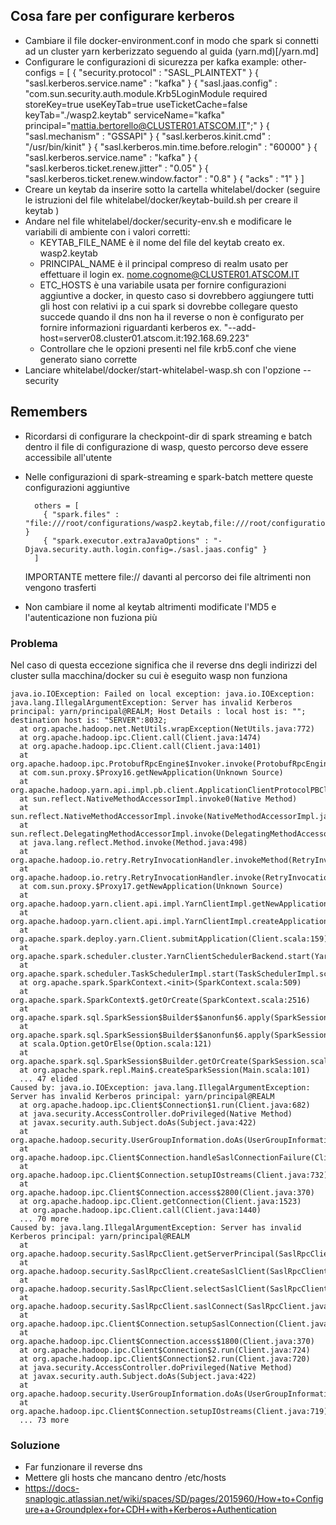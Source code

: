 ## Cosa fare per configurare kerberos 

- Cambiare il file docker-environment.conf in modo che spark si connetti ad un cluster yarn kerberizzato seguendo al guida (yarn.md)[/yarn.md]  
- Configurare le configurazioni di sicurezza per kafka example:
            other-configs =  [
              { "security.protocol" : "SASL_PLAINTEXT" }
              { "sasl.kerberos.service.name" : "kafka" }
              { "sasl.jaas.config" : "com.sun.security.auth.module.Krb5LoginModule required storeKey=true useKeyTab=true useTicketCache=false keyTab=\"./wasp2.keytab\" serviceName=\"kafka\" principal=\"mattia.bertorello@CLUSTER01.ATSCOM.IT\";" }
              { "sasl.mechanism" : "GSSAPI" }
              { "sasl.kerberos.kinit.cmd" : "/usr/bin/kinit" }
              { "sasl.kerberos.min.time.before.relogin" : "60000" }
              { "sasl.kerberos.service.name" : "kafka" }
              { "sasl.kerberos.ticket.renew.jitter" : "0.05" }
              { "sasl.kerberos.ticket.renew.window.factor" : "0.8" }
              { "acks" : "1" }
            ]
- Creare un keytab da inserire sotto la cartella whitelabel/docker (seguire le istruzioni del file whitelabel/docker/keytab-build.sh per creare il keytab )
- Andare nel file whitelabel/docker/security-env.sh e modificare le variabili di ambiente con i valori corretti:
    - KEYTAB_FILE_NAME è il nome del file del keytab creato ex. wasp2.keytab
    - PRINCIPAL_NAME è il principal compreso di realm usato per effettuare il login  ex. nome.cognome@CLUSTER01.ATSCOM.IT
    - ETC_HOSTS è una variabile usata per fornire configurazioni aggiuntive a docker, in questo caso si dovrebbero aggiungere tutti gli host con relativi ip
      a cui spark si dovrebbe collegare questo succede quando il dns non ha il reverse o non è configurato per fornire informazioni riguardanti kerberos
      ex. "--add-host=server08.cluster01.atscom.it:192.168.69.223"
    - Controllare che le opzioni presenti nel file krb5.conf che viene generato siano corrette 
- Lanciare whitelabel/docker/start-whitelabel-wasp.sh con l'opzione --security

## Remembers 

- Ricordarsi di configurare la checkpoint-dir di spark streaming e batch dentro il file di configurazione di wasp, questo percorso deve essere accessibile all'utente
- Nelle configurazioni di spark-streaming e spark-batch mettere queste configurazioni aggiuntive

        others = [
          { "spark.files" : "file:///root/configurations/wasp2.keytab,file:///root/configurations/sasl.jaas.config" }
          { "spark.executor.extraJavaOptions" : "-Djava.security.auth.login.config=./sasl.jaas.config" }
        ]
    IMPORTANTE mettere file:// davanti al percorso dei file altrimenti non vengono trasferti
- Non cambiare il nome al keytab altrimenti modificate l'MD5 e l'autenticazione non fuziona più
     
### Problema 
Nel caso di questa eccezione significa che il reverse dns degli indirizzi del cluster sulla macchina/docker su cui è eseguito wasp non funziona

    java.io.IOException: Failed on local exception: java.io.IOException: java.lang.IllegalArgumentException: Server has invalid Kerberos principal: yarn/principal@REALM; Host Details : local host is: ""; destination host is: "SERVER":8032;
      at org.apache.hadoop.net.NetUtils.wrapException(NetUtils.java:772)
      at org.apache.hadoop.ipc.Client.call(Client.java:1474)
      at org.apache.hadoop.ipc.Client.call(Client.java:1401)
      at org.apache.hadoop.ipc.ProtobufRpcEngine$Invoker.invoke(ProtobufRpcEngine.java:232)
      at com.sun.proxy.$Proxy16.getNewApplication(Unknown Source)
      at org.apache.hadoop.yarn.api.impl.pb.client.ApplicationClientProtocolPBClientImpl.getNewApplication(ApplicationClientProtocolPBClientImpl.java:217)
      at sun.reflect.NativeMethodAccessorImpl.invoke0(Native Method)
      at sun.reflect.NativeMethodAccessorImpl.invoke(NativeMethodAccessorImpl.java:62)
      at sun.reflect.DelegatingMethodAccessorImpl.invoke(DelegatingMethodAccessorImpl.java:43)
      at java.lang.reflect.Method.invoke(Method.java:498)
      at org.apache.hadoop.io.retry.RetryInvocationHandler.invokeMethod(RetryInvocationHandler.java:187)
      at org.apache.hadoop.io.retry.RetryInvocationHandler.invoke(RetryInvocationHandler.java:102)
      at com.sun.proxy.$Proxy17.getNewApplication(Unknown Source)
      at org.apache.hadoop.yarn.client.api.impl.YarnClientImpl.getNewApplication(YarnClientImpl.java:206)
      at org.apache.hadoop.yarn.client.api.impl.YarnClientImpl.createApplication(YarnClientImpl.java:214)
      at org.apache.spark.deploy.yarn.Client.submitApplication(Client.scala:159)
      at org.apache.spark.scheduler.cluster.YarnClientSchedulerBackend.start(YarnClientSchedulerBackend.scala:56)
      at org.apache.spark.scheduler.TaskSchedulerImpl.start(TaskSchedulerImpl.scala:173)
      at org.apache.spark.SparkContext.<init>(SparkContext.scala:509)
      at org.apache.spark.SparkContext$.getOrCreate(SparkContext.scala:2516)
      at org.apache.spark.sql.SparkSession$Builder$$anonfun$6.apply(SparkSession.scala:918)
      at org.apache.spark.sql.SparkSession$Builder$$anonfun$6.apply(SparkSession.scala:910)
      at scala.Option.getOrElse(Option.scala:121)
      at org.apache.spark.sql.SparkSession$Builder.getOrCreate(SparkSession.scala:910)
      at org.apache.spark.repl.Main$.createSparkSession(Main.scala:101)
      ... 47 elided
    Caused by: java.io.IOException: java.lang.IllegalArgumentException: Server has invalid Kerberos principal: yarn/principal@REALM
      at org.apache.hadoop.ipc.Client$Connection$1.run(Client.java:682)
      at java.security.AccessController.doPrivileged(Native Method)
      at javax.security.auth.Subject.doAs(Subject.java:422)
      at org.apache.hadoop.security.UserGroupInformation.doAs(UserGroupInformation.java:1692)
      at org.apache.hadoop.ipc.Client$Connection.handleSaslConnectionFailure(Client.java:645)
      at org.apache.hadoop.ipc.Client$Connection.setupIOstreams(Client.java:732)
      at org.apache.hadoop.ipc.Client$Connection.access$2800(Client.java:370)
      at org.apache.hadoop.ipc.Client.getConnection(Client.java:1523)
      at org.apache.hadoop.ipc.Client.call(Client.java:1440)
      ... 70 more
    Caused by: java.lang.IllegalArgumentException: Server has invalid Kerberos principal: yarn/principal@REALM
      at org.apache.hadoop.security.SaslRpcClient.getServerPrincipal(SaslRpcClient.java:334)
      at org.apache.hadoop.security.SaslRpcClient.createSaslClient(SaslRpcClient.java:231)
      at org.apache.hadoop.security.SaslRpcClient.selectSaslClient(SaslRpcClient.java:159)
      at org.apache.hadoop.security.SaslRpcClient.saslConnect(SaslRpcClient.java:396)
      at org.apache.hadoop.ipc.Client$Connection.setupSaslConnection(Client.java:555)
      at org.apache.hadoop.ipc.Client$Connection.access$1800(Client.java:370)
      at org.apache.hadoop.ipc.Client$Connection$2.run(Client.java:724)
      at org.apache.hadoop.ipc.Client$Connection$2.run(Client.java:720)
      at java.security.AccessController.doPrivileged(Native Method)
      at javax.security.auth.Subject.doAs(Subject.java:422)
      at org.apache.hadoop.security.UserGroupInformation.doAs(UserGroupInformation.java:1692)
      at org.apache.hadoop.ipc.Client$Connection.setupIOstreams(Client.java:719)
      ... 73 more

### Soluzione
- Far funzionare il reverse dns 
- Mettere gli hosts che mancano dentro /etc/hosts
- https://docs-snaplogic.atlassian.net/wiki/spaces/SD/pages/2015960/How+to+Configure+a+Groundplex+for+CDH+with+Kerberos+Authentication